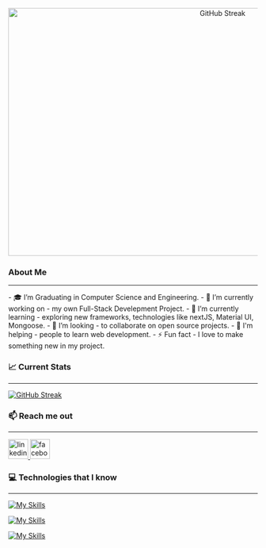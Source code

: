 <a href="#" align="center"><img src="https://i.ibb.co/ZfrfLcV/full-stack-cover-github.jpg" alt="GitHub Streak" width="850" height="500" align="center" /></a>

### About Me 
<hr />
- 🎓 I’m Graduating in Computer Science and Engineering.
- 🔭 I’m currently working on - my own Full-Stack Develepment Project.
- 🌱 I’m currently learning - exploring new frameworks, technologies like nextJS, Material UI, Mongoose.
- 👯 I’m looking - to collaborate on open source projects.
- 🤔 I'm helping - people to learn web development.
- ⚡ Fun fact - I love to make something new in my project.
  
### 📈 Current Stats
<hr />
<a href="https://git.io/streak-stats"><img src="https://github-readme-streak-stats.herokuapp.com?user=gfaruk02&theme=radical" alt="GitHub Streak" /></a>

### 📫 Reach me out
<hr />
<a href="https://www.linkedin.com/in/golam-faruk-77a641a8/"> <img src='https://cdn.jsdelivr.net/npm/simple-icons@3.0.1/icons/linkedin.svg' alt='linkedin' height='40'> </a>
<a href="https://www.facebook.com/mdgolam.faruk.9"> <img src='https://cdn.jsdelivr.net/npm/simple-icons@3.0.1/icons/facebook.svg' alt='facebook' height='40'> </a>


### 💻 Technologies that I know
<hr />

[![My Skills](https://skillicons.dev/icons?i=html,css,tailwind,materialui,js)](https://skillicons.dev)

[![My Skills](https://skillicons.dev/icons?i=react,bootstrap,express,nodejs,mongodb)](https://skillicons.dev)

[![My Skills](https://skillicons.dev/icons?i=vscode,github,figma)](https://skillicons.dev)


